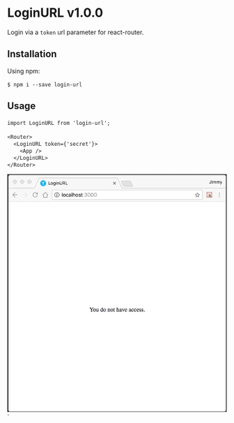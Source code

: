 # LoginURL v1.0.0

Login via a `token` url parameter for react-router.

## Installation

Using npm:

```shell
$ npm i --save login-url
```

## Usage

```
import LoginURL from 'login-url';

<Router>
  <LoginURL token={'secret'}>
    <App />
  </LoginURL>
</Router>
```

![Demo](/test/demo.gif?raw=true "Demo")`